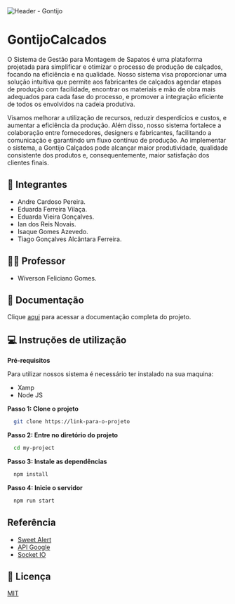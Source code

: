 
![Header - Gontijo](https://github.com/iannovais/GontijoCalcados/assets/136115980/b42f75aa-b9ce-4acd-8d39-62bb0226ada7)
ㅤ
# GontijoCalcados

O Sistema de Gestão para Montagem de Sapatos é uma plataforma projetada para simplificar e otimizar o processo de produção de calçados, focando na eficiência e na qualidade. Nosso sistema visa proporcionar uma solução intuitiva que permite aos fabricantes de calçados agendar etapas de produção com facilidade, encontrar os materiais e mão de obra mais adequados para cada fase do processo, e promover a integração eficiente de todos os envolvidos na cadeia produtiva.

Visamos melhorar a utilização de recursos, reduzir desperdícios e custos, e aumentar a eficiência da produção. Além disso, nosso sistema fortalece a colaboração entre fornecedores, designers e fabricantes, facilitando a comunicação e garantindo um fluxo contínuo de produção. Ao implementar o sistema, a Gontijo Calçados pode alcançar maior produtividade, qualidade consistente dos produtos e, consequentemente, maior satisfação dos clientes finais.

## 👥 Integrantes

* Andre Cardoso Pereira.
* Eduarda Ferreira Vilaça.
* Eduarda Vieira Gonçalves.
* Ian dos Reis Novais.
* Isaque Gomes Azevedo.
* Tiago Gonçalves Alcântara Ferreira.

## 👨‍🏫 Professor

* Wíverson Feliciano Gomes.

## 📂 Documentação

Clique [aqui](https://link-da-documentação) para acessar a documentação completa do projeto.

## 💻 Instruções de utilização

**Pré-requisitos**

Para utilizar nossos sistema é necessário ter instalado na sua maquina:
- Xamp
- Node JS

**Passo 1: Clone o projeto**

```bash
  git clone https://link-para-o-projeto
```

**Passo 2: Entre no diretório do projeto**

```bash
  cd my-project
```

**Passo 3: Instale as dependências**

```bash
  npm install
```

**Passo 4: Inicie o servidor**

```bash
  npm run start
```

## Referência

 - [Sweet Alert](https://sweetalert2.github.io/)
 - [API Google](https://developers.google.com/apis-explorer?hl=pt-br)
 - [Socket IO](https://developers.google.com/apis-explorer?hl=pt-br)

## 📜 Licença

[MIT](https://choosealicense.com/licenses/mit/)
